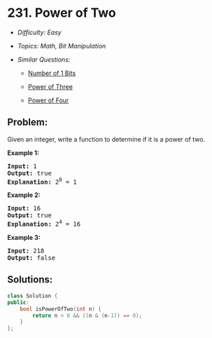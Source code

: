 # 231. Power of Two

* *Difficulty: Easy*

* *Topics: Math, Bit Manipulation*

* *Similar Questions:*

  * [Number of 1 Bits](number-of-1-bits.md)

  * [Power of Three](power-of-three.md)

  * [Power of Four](power-of-four.md)

## Problem:

<p>Given an integer, write a function to determine if it is a power of two.</p>

<p><strong>Example 1:</strong></p>

<pre>
<strong>Input:</strong> 1
<strong>Output:</strong> true 
<strong>Explanation: </strong>2<sup>0</sup>&nbsp;= 1
</pre>

<p><strong>Example 2:</strong></p>

<pre>
<strong>Input:</strong> 16
<strong>Output:</strong> true
<strong>Explanation: </strong>2<sup>4</sup>&nbsp;= 16</pre>

<p><strong>Example 3:</strong></p>

<pre>
<strong>Input:</strong> 218
<strong>Output:</strong> false</pre>

## Solutions:

```c++
class Solution {
public:
    bool isPowerOfTwo(int n) {
        return n > 0 && ((n & (n-1)) == 0);
    }
};
```
